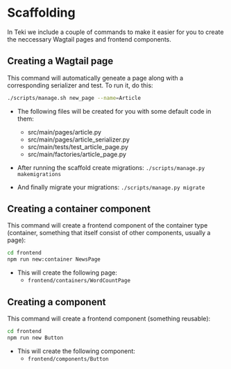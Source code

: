 # Scaffolding

In Teki we include a couple of commands to make it easier for you to create the neccessary Wagtail pages and frontend components.


## Creating a Wagtail page

This command will automatically geneate a page along with a corresponding serializer and test. To run it, do this:

```sh
./scripts/manage.sh new_page --name=Article
```

- The following files will be created for you with some default code in them:
    - src/main/pages/article.py
    - src/main/pages/article_serializer.py
    - src/main/tests/test_article_page.py
    - src/main/factories/article_page.py

- After running the scaffold create migrations: `./scripts/manage.py makemigrations`
- And finally migrate your migrations:  `./scripts/manage.py migrate`

## Creating a container component

This command will create a frontend component of the container type (container, something that itself consist of other components, usually a page):

```sh
cd frontend
npm run new:container NewsPage
```

- This will create the following page:
    - `frontend/containers/WordCountPage`


## Creating a component

This command will create a frontend component (something reusable):

```sh
cd frontend
npm run new Button
```
- This will create the following component:
    - `frontend/components/Button`
